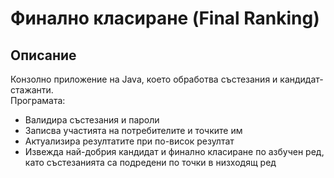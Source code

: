# Финално класиране (Final Ranking)

## Описание
Конзолно приложение на Java, което обработва състезания и кандидат-стажанти.  
Програмата:
- Валидира състезания и пароли
- Записва участията на потребителите и точките им
- Актуализира резултатите при по-висок резултат
- Извежда най-добрия кандидат и финално класиране по азбучен ред, като състезанията са подредени по точки в низходящ ред



